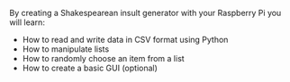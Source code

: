 By creating a Shakespearean insult generator with your Raspberry Pi you will learn:

* How to read and write data in CSV format using Python
* How to manipulate lists
* How to randomly choose an item from a list
* How to create a basic GUI (optional)
